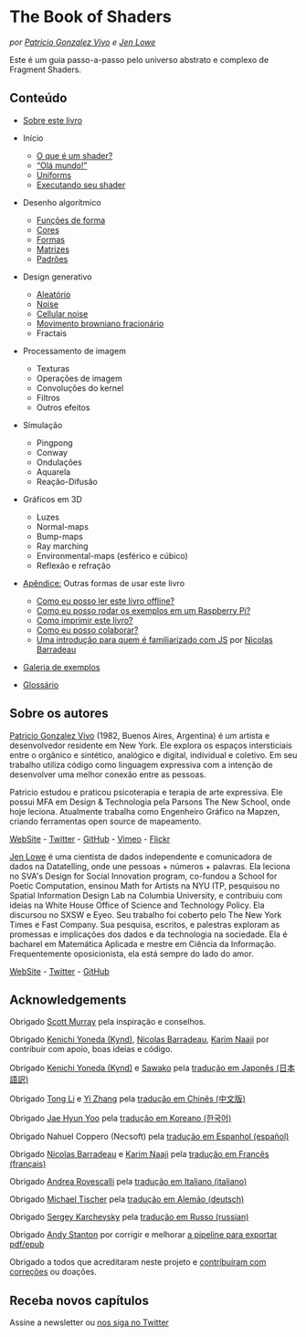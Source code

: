 <canvas id="custom" class="canvas" data-fragment-url="src/moon/moon.frag" data-textures="src/moon/moon.jpg" width="350px" height="350px"></canvas>

# The Book of Shaders
*por [Patricio Gonzalez Vivo](http://patriciogonzalezvivo.com/) e [Jen Lowe](http://jenlowe.net/)*

Este é um guia passo-a-passo pelo universo abstrato e complexo de Fragment Shaders.

<div class="header">
<a href="https://www.paypal.com/cgi-bin/webscr?cmd=_s-xclick&hosted_button_id=B5FSVSHGEATCG" style="float: right;"><img src="https://www.paypalobjects.com/en_US/i/btn/btn_donate_SM.gif" alt=""></a>
</div>

## Conteúdo

* [Sobre este livro](00/?lan=pt)

* Início
    * [O que é um shader?](01/?lan=pt)
    * [“Olá mundo!”](02/?lan=pt)
    * [Uniforms](03/?lan=pt)
	* [Executando seu shader](04/?lan=pt)

* Desenho algorítmico
    * [Funções de forma](05/?lan=pt)
    * [Cores](06/?lan=pt)
    * [Formas](07/?lan=pt)
    * [Matrizes](08/?lan=pt)
    * [Padrões](09/?lan=pt)

* Design generativo
    * [Aleatório](10/?lan=pt)
    * [Noise](11/)
    * [Cellular noise](12/)
    * [Movimento browniano fracionário](13/)
    * Fractais

* Processamento de imagem
    * Texturas
    * Operações de imagem
    * Convoluções do kernel
    * Filtros
    * Outros efeitos

* Simulação
    * Pingpong
    * Conway
    * Ondulações
    * Aquarela
    * Reação-Difusão

* Gráficos em 3D
    * Luzes
    * Normal-maps
    * Bump-maps
    * Ray marching
    * Environmental-maps (esférico e cúbico)
    * Reflexão e refração

* [Apêndice:](appendix/) Outras formas de usar este livro
	* [Como eu posso ler este livro offline?](appendix/00/)
	* [Como eu posso rodar os exemplos em um Raspberry Pi?](appendix/01/)
	* [Como imprimir este livro?](appendix/02/)
	* [Como eu posso colaborar?](appendix/03/)
	* [Uma introdução para quem é familiarizado com JS](appendix/04/) por [Nicolas Barradeau](http://www.barradeau.com/)

* [Galeria de exemplos](examples/)

* [Glossário](glossary/)

## Sobre os autores

[Patricio Gonzalez Vivo](http://patriciogonzalezvivo.com/) (1982, Buenos Aires, Argentina) é um artista e desenvolvedor residente em New York. Ele explora os espaços intersticiais entre o orgânico e sintético, analógico e digital, individual e coletivo. Em seu trabalho utiliza código como linguagem expressiva com a intenção de desenvolver uma melhor conexão entre as pessoas.

Patricio estudou e praticou psicoterapia e terapia de arte expressiva. Ele possui MFA em Design & Technologia pela Parsons The New School, onde hoje leciona. Atualmente trabalha como Engenheiro Gráfico na Mapzen, criando ferramentas open source de mapeamento.

<div class="header"> <a href="http://patriciogonzalezvivo.com/" target="_blank">WebSite</a> - <a href="https://twitter.com/patriciogv" target="_blank">Twitter</a> - <a href="https://github.com/patriciogonzalezvivo" target="_blank">GitHub</a> - <a href="https://vimeo.com/patriciogv" target="_blank">Vimeo</a> - <a href="https://www.flickr.com/photos/106950246@N06/" target="_blank"> Flickr</a></div>

[Jen Lowe](http://jenlowe.net/) é uma cientista de dados independente e comunicadora de dados na Datatelling, onde une pessoas + números + palavras. Ela leciona no SVA's Design for Social Innovation program, co-fundou a School for Poetic Computation, ensinou Math for Artists na NYU ITP, pesquisou no Spatial Information Design Lab na Columbia University, e contribuiu com ideias na White House Office of Science and Technology Policy. Ela discursou no SXSW e Eyeo. Seu trabalho foi coberto pelo The New York Times e Fast Company. Sua pesquisa, escritos, e palestras exploram as promessas e implicações dos dados e da technologia na sociedade. Ela é bacharel em Matemática Aplicada e mestre em Ciência da Informação. Frequentemente oposicionista, ela está sempre do lado do amor.

<div class="header"> <a href="http://jenlowe.net/" target="_blank">WebSite</a> - <a href="https://twitter.com/datatelling" target="_blank">Twitter</a> - <a href="https://github.com/datatelling" target="_blank">GitHub</a></div>

## Acknowledgements

Obrigado [Scott Murray](http://alignedleft.com/) pela inspiração e conselhos.

Obrigado [Kenichi Yoneda (Kynd)](https://twitter.com/kyndinfo), [Nicolas Barradeau](https://twitter.com/nicoptere), [Karim Naaji](http://karim.naaji.fr/) por contribuir com apoio, boas ideias e código.

Obrigado [Kenichi Yoneda (Kynd)](https://twitter.com/kyndinfo) e [Sawako](https://twitter.com/sawakohome) pela [tradução em Japonês (日本語訳)](?lan=jp)

Obrigado [Tong Li](https://www.facebook.com/tong.lee.9484) e [Yi Zhang](https://www.facebook.com/archer.zetta?pnref=story) pela [tradução em Chinês (中文版)](?lan=ch)

Obrigado [Jae Hyun Yoo](https://www.facebook.com/fkkcloud) pela [tradução em Koreano (한국어)](?lan=kr)

Obrigado Nahuel Coppero (Necsoft) pela [tradução em Espanhol (español)](?lan=es)

Obrigado [Nicolas Barradeau](https://twitter.com/nicoptere) e [Karim Naaji](http://karim.naaji.fr/) pela [tradução em Francês (français)](?lan=fr)

Obrigado [Andrea Rovescalli](https://www.earove.info) pela [tradução em Italiano (italiano)](?lan=it)

Obrigado [Michael Tischer](http://www.mitinet.de) pela [tradução em Alemão (deutsch)](?lan=de)

Obrigado [Sergey Karchevsky](https://www.facebook.com/sergey.karchevsky.3) pela [tradução em Russo (russian)](?lan=ru)

Obrigado [Andy Stanton](https://andy.stanton.is/) por corrigir e melhorar [a pipeline para exportar pdf/epub](https://thebookofshaders.com/appendix/02/)

Obrigado a todos que acreditaram neste projeto e [contribuíram com correções](https://github.com/patriciogonzalezvivo/thebookofshaders/graphs/contributors) ou doações.

## Receba novos capítulos

Assine a newsletter ou [nos siga no Twitter](https://twitter.com/bookofshaders)

<div id="fd-form-623359074e5181d777e479f9"></div>
<script>
  window.fd('form', {
    formId: '623359074e5181d777e479f9',
    containerEl: '#fd-form-623359074e5181d777e479f9'
  });
</script>